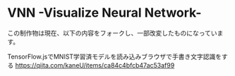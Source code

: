 # VNN -Visualize Neural Network-
この制作物は現在、以下の内容をフォークし、一部改変したものになっています。

TensorFlow.jsでMNIST学習済モデルを読み込みブラウザで手書き文字認識をする
<https://qiita.com/kaneU/items/ca84c4bfcb47ac53af99>